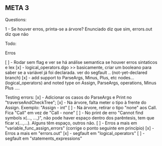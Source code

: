 ## META 3

Questions:

1 - Se houver erros, printa-se a árvore? Enunciado diz que sim, errors.out diz que não

Todo:

Erros

[ ] - Rodar sem flag e ver se há análise semantica se houver erros sintaticos e lex
[x] - logical_operators.dgo >> basicamente, criar um booleano para saber se a variável já foi declarada. ver do segfault ..   (not-yet-declared branch)
[x] - add support to ParseArgs, Minus, Plus, etc nodes... (logical_operators) and noted type on Assign, ParseArgs, operations, Minus Plus ....

Testing errors:
[x] - Adicionar os casos do ParseArgs e Print no "traverseAndCheckTree";
[x] - Na árvore, falta meter o tipo à frente do Assign. Exemplo: "Assign - int"
[ ] - Na árvore, retirar o tipo "none" aos Call. Fica "Call" em vez de "Call - none"
[ ] - No print de erro "Cannot find symbols x(..., ...,)", não pode haver espaço dentro dos parêntesis, tem que ficar x(...,...). Alguns têm espaço, outros não.
[ ] - Erros a mais em "variable_func_assign_errors" (corrige o ponto seguinte em princípio)
[x] - Erros a mais em "errors.out"
[x] - segfault em "logical_operators"
[ ] - segfault em "statements_expressions"
